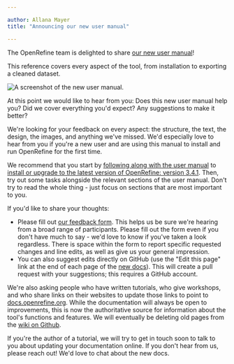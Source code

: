 ```yaml
---

author: Allana Mayer
title: "Announcing our new user manual"

---
```


The OpenRefine team is delighted to share [our new user manual](https://docs.openrefine.org/)!
<!--truncate-->
This reference covers every aspect of the tool, from installation to exporting a cleaned dataset.

![A screenshot of the new user manual.](/img/2021-user-manual.png)

At this point we would like to hear from you: Does this new user manual help you? Did we cover everything you'd expect? Any suggestions to make it better?

We're looking for your feedback on every aspect: the structure, the text, the design, the images, and anything we've missed. We'd especially love to hear from you if you're a new user and are using this manual to install and run OpenRefine for the first time.

We recommend that you start by [following along with the user manual](https://docs.openrefine.org/manual/installing#installing-or-upgrading) to [install or upgrade to the latest version of OpenRefine: version 3.4.1](https://github.com/OpenRefine/OpenRefine/releases/tag/3.4.1). 
Then, try out some tasks alongside the relevant sections of the user manual. Don't try to read the whole thing - just focus on sections that are most important to you.

If you'd like to share your thoughts:
- Please fill out [our feedback form](https://forms.gle/4KkoJFpSrWDMkrh6A). This helps us be sure we're hearing from a broad range of participants. Please fill out the form even if you don't have much to say - we'd love to know if you've taken a look regardless. There is space within the form to report specific requested changes and line edits, as well as give us your general impression.
- You can also suggest edits directly on GitHub (use the "Edit this page" link at the end of each page of the [new docs](https://docs.openrefine.org/)). This will create a pull request with your suggestions; this requires a GitHub account.

We're also asking people who have written tutorials, who give workshops, and who share links on their websites to update those links to point to [docs.openrefine.org](https://docs.openrefine.org). 
While the documentation will always be open to improvements, this is now the authoritative source for information about the tool's functions and features. We will eventually be deleting old pages from the [wiki on Github](https://github.com/OpenRefine/OpenRefine/wiki). 

If you're the author of a tutorial, we will try to get in touch soon to talk to you about updating your documentation online. If you don't hear from us, please reach out! We'd love to chat about the new docs.
